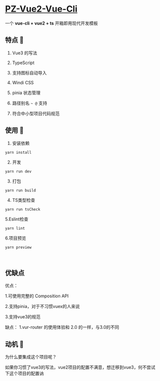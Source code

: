 # [PZ-Vue2-Vue-Cli](https://github.com/PZ-18664918826/pz-vu2-vueCli.git)

一个 **vue-cli + vue2 + ts** 开箱即用现代开发模板

## 特点 🐳

1. Vue3 的写法

2. TypeScript

3. 支持图标自动导入

4. Windi CSS

5. pinia 状态管理

6. 路径别名 `~ @` 支持

7. 符合中小型项目代码规范



## 使用 🐂

1. 安装依赖

```shell
yarn install
```

2. 开发

```shell
yarn run dev
```

3. 打包

```shell
yarn run build
```

4. TS类型检查

```shell
yarn run tsCheck
```

5.Eslint检查

```shell
yarn lint
```

6.项目预览

```shell
yarn preview
```

<br />

## 优缺点

优点：

1.可使用完整的 Composition API

2.支持pinia，对于不习惯vuex的人来说

3.支持vue3的规范

缺点：
1.vur-router 的使用体验和 2.0 的一样，与3.0的不同




## 动机 🐗

为什么要集成这个项目呢？

如果你习惯了vue3的写法，vue2项目的配置不满意，想迁移到vue3，何不尝试下这个项目的配置讷

<br />

<br />
